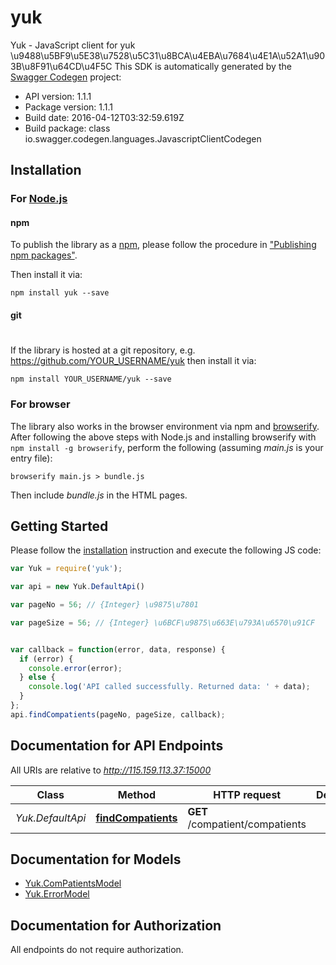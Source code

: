 # yuk

Yuk - JavaScript client for yuk
\u9488\u5BF9\u5E38\u7528\u5C31\u8BCA\u4EBA\u7684\u4E1A\u52A1\u903B\u8F91\u64CD\u4F5C
This SDK is automatically generated by the [Swagger Codegen](https://github.com/swagger-api/swagger-codegen) project:

- API version: 1.1.1
- Package version: 1.1.1
- Build date: 2016-04-12T03:32:59.619Z
- Build package: class io.swagger.codegen.languages.JavascriptClientCodegen

## Installation

### For [Node.js](https://nodejs.org/)

#### npm

To publish the library as a [npm](https://www.npmjs.com/),
please follow the procedure in ["Publishing npm packages"](https://docs.npmjs.com/getting-started/publishing-npm-packages).

Then install it via:

```shell
npm install yuk --save
```

#### git
#
If the library is hosted at a git repository, e.g.
https://github.com/YOUR_USERNAME/yuk
then install it via:

```shell
npm install YOUR_USERNAME/yuk --save
```

### For browser

The library also works in the browser environment via npm and [browserify](http://browserify.org/). After following
the above steps with Node.js and installing browserify with `npm install -g browserify`,
perform the following (assuming *main.js* is your entry file):

```shell
browserify main.js > bundle.js
```

Then include *bundle.js* in the HTML pages.

## Getting Started

Please follow the [installation](#installation) instruction and execute the following JS code:

```javascript
var Yuk = require('yuk');

var api = new Yuk.DefaultApi()

var pageNo = 56; // {Integer} \u9875\u7801

var pageSize = 56; // {Integer} \u6BCF\u9875\u663E\u793A\u6570\u91CF


var callback = function(error, data, response) {
  if (error) {
    console.error(error);
  } else {
    console.log('API called successfully. Returned data: ' + data);
  }
};
api.findCompatients(pageNo, pageSize, callback);

```

## Documentation for API Endpoints

All URIs are relative to *http://115.159.113.37:15000*

Class | Method | HTTP request | Description
------------ | ------------- | ------------- | -------------
*Yuk.DefaultApi* | [**findCompatients**](docs/DefaultApi.md#findCompatients) | **GET** /compatient/compatients | 


## Documentation for Models

 - [Yuk.ComPatientsModel](docs/ComPatientsModel.md)
 - [Yuk.ErrorModel](docs/ErrorModel.md)


## Documentation for Authorization

 All endpoints do not require authorization.

